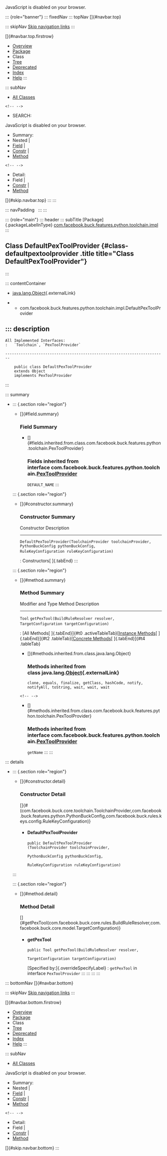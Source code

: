 <div>

JavaScript is disabled on your browser.

</div>

::: {role="banner"}
::: fixedNav
::: topNav
[]{#navbar.top}

::: skipNav
[Skip navigation links](#skip.navbar.top "Skip navigation links")
:::

[]{#navbar.top.firstrow}

-   [Overview](../../../../../../../index.html)
-   [Package](package-summary.html)
-   Class
-   [Tree](package-tree.html)
-   [Deprecated](../../../../../../../deprecated-list.html)
-   [Index](../../../../../../../index-all.html)
-   [Help](../../../../../../../help-doc.html)
:::

::: subNav
-   [All Classes](../../../../../../../allclasses.html)

```{=html}
<!-- -->
```
-   SEARCH:

<div>

<div>

JavaScript is disabled on your browser.

</div>

</div>

<div>

-   Summary: 
-   Nested \| 
-   [Field](#field.summary) \| 
-   [Constr](#constructor.summary) \| 
-   [Method](#method.summary)

```{=html}
<!-- -->
```
-   Detail: 
-   Field \| 
-   [Constr](#constructor.detail) \| 
-   [Method](#method.detail)

</div>

[]{#skip.navbar.top}
:::
:::

::: navPadding
 
:::
:::

::: {role="main"}
::: header
::: subTitle
[Package]{.packageLabelInType} [com.facebook.buck.features.python.toolchain.impl](package-summary.html)
:::

## Class DefaultPexToolProvider {#class-defaultpextoolprovider .title title="Class DefaultPexToolProvider"}
:::

::: contentContainer
-   [java.lang.Object](http://docs.oracle.com/javase/7/docs/api/java/lang/Object.html?is-external=true "class or interface in java.lang"){.externalLink}

-   -   com.facebook.buck.features.python.toolchain.impl.DefaultPexToolProvider

::: description
-   

    All Implemented Interfaces:
    :   `Toolchain`, `PexToolProvider`

    ------------------------------------------------------------------------

        public class DefaultPexToolProvider
        extends Object
        implements PexToolProvider
:::

::: summary
-   ::: {.section role="region"}
    -   []{#field.summary}

        ### Field Summary

        -   []{#fields.inherited.from.class.com.facebook.buck.features.python.toolchain.PexToolProvider}

            ### Fields inherited from interface com.facebook.buck.features.python.toolchain.[PexToolProvider](../PexToolProvider.html "interface in com.facebook.buck.features.python.toolchain")

            `DEFAULT_NAME`
    :::

    ::: {.section role="region"}
    -   []{#constructor.summary}

        ### Constructor Summary

          Constructor                                                                                                                                                                               Description
          ----------------------------------------------------------------------------------------------------------------------------------------------------------------------------------------- -------------
          `DefaultPexToolProvider​(ToolchainProvider toolchainProvider,                       PythonBuckConfig pythonBuckConfig,                       RuleKeyConfiguration ruleKeyConfiguration)`    

          : Constructors[ ]{.tabEnd}
    :::

    ::: {.section role="region"}
    -   []{#method.summary}

        ### Method Summary

          Modifier and Type   Method                                                                                        Description
          ------------------- --------------------------------------------------------------------------------------------- -------------
          `Tool`              `getPexTool​(BuildRuleResolver resolver,           TargetConfiguration targetConfiguration)`    

          : [All Methods[ ]{.tabEnd}]{#t0 .activeTableTab}[[Instance
          Methods](javascript:show(2);)[ ]{.tabEnd}]{#t2
          .tableTab}[[Concrete
          Methods](javascript:show(8);)[ ]{.tabEnd}]{#t4 .tableTab}

        -   []{#methods.inherited.from.class.java.lang.Object}

            ### Methods inherited from class java.lang.[Object](http://docs.oracle.com/javase/7/docs/api/java/lang/Object.html?is-external=true "class or interface in java.lang"){.externalLink}

            `clone, equals, finalize, getClass, hashCode, notify, notifyAll, toString, wait, wait, wait`

        ```{=html}
        <!-- -->
        ```
        -   []{#methods.inherited.from.class.com.facebook.buck.features.python.toolchain.PexToolProvider}

            ### Methods inherited from interface com.facebook.buck.features.python.toolchain.[PexToolProvider](../PexToolProvider.html "interface in com.facebook.buck.features.python.toolchain")

            `getName`
    :::
:::

::: details
-   ::: {.section role="region"}
    -   []{#constructor.detail}

        ### Constructor Detail

        []{#<init>(com.facebook.buck.core.toolchain.ToolchainProvider,com.facebook.buck.features.python.PythonBuckConfig,com.facebook.buck.rules.keys.config.RuleKeyConfiguration)}

        -   #### DefaultPexToolProvider

                public DefaultPexToolProvider​(ToolchainProvider toolchainProvider,
                                              PythonBuckConfig pythonBuckConfig,
                                              RuleKeyConfiguration ruleKeyConfiguration)
    :::

    ::: {.section role="region"}
    -   []{#method.detail}

        ### Method Detail

        []{#getPexTool(com.facebook.buck.core.rules.BuildRuleResolver,com.facebook.buck.core.model.TargetConfiguration)}

        -   #### getPexTool

            ``` methodSignature
            public Tool getPexTool​(BuildRuleResolver resolver,
                                   TargetConfiguration targetConfiguration)
            ```

            [Specified by:]{.overrideSpecifyLabel}
            :   `getPexTool` in interface `PexToolProvider`
    :::
:::
:::
:::

::: bottomNav
[]{#navbar.bottom}

::: skipNav
[Skip navigation links](#skip.navbar.bottom "Skip navigation links")
:::

[]{#navbar.bottom.firstrow}

-   [Overview](../../../../../../../index.html)
-   [Package](package-summary.html)
-   Class
-   [Tree](package-tree.html)
-   [Deprecated](../../../../../../../deprecated-list.html)
-   [Index](../../../../../../../index-all.html)
-   [Help](../../../../../../../help-doc.html)
:::

::: subNav
-   [All Classes](../../../../../../../allclasses.html)

<div>

<div>

JavaScript is disabled on your browser.

</div>

</div>

<div>

-   Summary: 
-   Nested \| 
-   [Field](#field.summary) \| 
-   [Constr](#constructor.summary) \| 
-   [Method](#method.summary)

```{=html}
<!-- -->
```
-   Detail: 
-   Field \| 
-   [Constr](#constructor.detail) \| 
-   [Method](#method.detail)

</div>

[]{#skip.navbar.bottom}
:::

